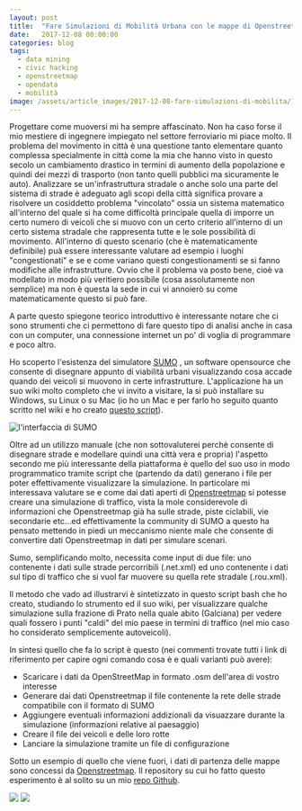 ```yaml
---
layout: post
title:  "Fare Simulazioni di Mobilità Urbana con le mappe di Openstreetmap"
date:   2017-12-08 00:00:00
categories: blog
tags:
  - data mining
  - civic hacking
  - openstreetmap
  - opendata
  - mobilità
image: /assets/article_images/2017-12-08-fare-simulazioni-di-mobilita/1.jpeg
---
```


Progettare come muoversi mi ha sempre affascinato. Non ha caso forse il mio mestiere di ingegnere impiegato nel settore ferroviario mi piace molto. Il problema del movimento in città è una questione tanto elementare quanto complessa specialmente in città come la mia che hanno visto in questo secolo un cambiamento drastico in termini di aumento della popolazione e quindi dei mezzi di trasporto (non tanto quelli pubblici ma sicuramente le auto). Analizzare se un'infrastruttura stradale o anche solo una parte del sistema di strade è adeguato agli scopi della città significa provare a risolvere un cosiddetto problema "vincolato" ossia un sistema matematico all'interno del quale si ha come difficoltà principale quella di imporre un certo numero di veicoli che si muovo con un certo criterio all'interno di un certo sistema stradale che rappresenta tutte e le sole possibilità di movimento. All'interno di questo scenario (che è matematicamente definibile) puà essere interessante valutare ad esempio i luoghi "congestionati" e se e come variano questi congestionamenti se si fanno modifiche alle infrastrutture. Ovvio che il problema va posto bene, cioè va modellato in modo più veritiero possibile (cosa assolutamente non semplice) ma non è questa la sede in cui vi annoierò su come matematicamente questo si può fare.

A parte questo spiegone teorico introduttivo è interessante notare che ci sono strumenti che ci permettono di fare questo tipo di analisi anche in casa con un computer, una connessione internet un po' di voglia di programmare e poco altro.

Ho scoperto l'esistenza del simulatore [SUMO](http://sumo.dlr.de/wiki/Simulation_of_Urban_MObility_-_Wiki) , un software opensource che consente di disegnare appunto di viabilità urbani visualizzando cosa accade quando dei veicoli si muovono in certe infrastrutture. L'applicazione ha un suo wiki molto completo che vi invito a visitare, la si può installare su Windows, su Linux o su Mac (io ho un Mac e per farlo ho seguito quanto scritto nel wiki e ho creato [questo script](https://github.com/iltempe/osmosi/blob/master/sumo/install_sumo.sh)).

![l'interfaccia di SUMO](https://raw.githubusercontent.com/iltempe/osmosi/master/sumo/galciana/Schermata%202017-12-07%20alle%2022.38.03.png)

Oltre ad un utilizzo manuale (che non sottovaluterei perchè consente di disegnare strade e modellare quindi una città vera e propria) l'aspetto secondo me più interessante della piattaforma è quello del suo uso in modo programmatico tramite script che (partendo da dati) generano i file per poter effettivamente visualizzare la simulazione. In particolare mi interessava valutare se e come dai dati aperti di [Openstreetmap](https://www.openstreetmap.org) si potesse creare una simulazione di traffico, vista la mole considerevole di informazioni che Openstreetmap già ha sulle strade, piste ciclabili, vie secondarie etc…ed effettivamente la community di SUMO a questo ha pensato mettendo in piedi un meccanismo niente male che consente di convertire dati Openstreetmap in dati per simulare scenari.

Sumo, semplificando molto, necessita come input di due file: uno contenente i dati sulle strade percorribili (.net.xml) ed uno contenente i dati sul tipo di traffico che si vuol far muovere su quella rete stradale (.rou.xml).

Il metodo che vado ad illustrarvi è sintetizzato in questo script bash che ho creato, studiando lo strumento ed il suo wiki, per visualizzare qualche simulazione sulla  frazione di Prato nella quale abito (Galciana) per vedere quali fossero i punti "caldi" del mio paese in termini di traffico (nel mio caso ho considerato semplicemente autoveicoli).

<script src="https://gist.github.com/iltempe/a549dd70193f92bc3a22f64bf6cd4d75.js"></script>

In sintesi quello che fa lo script è questo (nei commenti trovate tutti i link di riferimento per capire ogni comando cosa è e quali varianti può avere):

- Scaricare i dati da OpenStreetMap in formato .osm dell'area di vostro interesse
- Generare dai dati Openstreetmap il file contenente la rete delle strade compatibile con il formato di SUMO
- Aggiungere eventuali informazioni addizionali da visuazzare durante la simulazione (informazioni relative al paesaggio)
- Creare il file dei veicoli e delle loro rotte
- Lanciare la simulazione tramite un file di configurazione

Sotto un esempio di quello che viene fuori, i dati di partenza delle mappe sono concessi da [Openstreetmap](www.openstreetmap.org). Il repository su cui ho fatto questo esperimento è al solito su un mio [repo Github](https://github.com/iltempe/osmosi).

![](https://github.com/iltempe/osmosi/blob/master/sumo/galciana/dic-07-2017%2022-32-14.gif?raw=true)
![](https://github.com/iltempe/osmosi/blob/master/sumo/galciana/dic-07-2017%2021-45-04.gif?raw=true)



